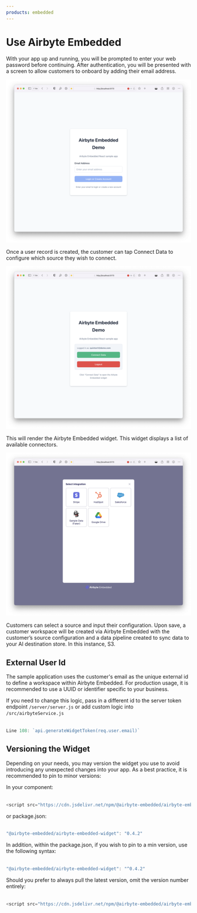 ```yaml
---
products: embedded
---
```


# Use Airbyte Embedded

With your app up and running, you will be prompted to enter your web password before continuing. After authentication, you will be presented with a screen to allow customers to onboard by adding their email address.

![Embedded Sample Web app home screen.](./assets/embedded-webapp-home.png)

Once a user record is created, the customer can tap Connect Data to configure which source they wish to connect.

![Embedded Sample Web app connect screen.](./assets/embedded-webapp-connect.png)

This will render the Airbyte Embedded widget. This widget displays a list of available connectors.

![Embedded Sample Web app widget.](./assets/embedded-webapp-widget.png)

Customers can select a source and input their configuration. Upon save, a customer workspace will be created via Airbyte Embedded with the customer’s source configuration and a data pipeline created to sync data to your AI destination store. In this instance, S3.

## External User Id

The sample application uses the customer's email as the unique external id to define a workspace within Airbyte Embedded. For production usage, it is recommended to use a UUID or identifier specific to your business.  

If you need to change this logic, pass in a different id to the server token endpoint `/server/server.js` or add custom logic into `/src/airbyteService.js`

```javascript

Line 108: `api.generateWidgetToken(req.user.email)` 

```

## Versioning the Widget

Depending on your needs, you may version the widget you use to avoid introducing any unexpected changes into your app. As a best practice, it is recommended to pin to minor versions:

In your component:

```javascript

<script src="https://cdn.jsdelivr.net/npm/@airbyte-embedded/airbyte-embedded-widget@0.4.2"></script>

```

or package.json:

```javascript

"@airbyte-embedded/airbyte-embedded-widget": "0.4.2"

```

In addition, within the package.json, if you wish to pin to a min version, use the following syntax:

```javascript

"@airbyte-embedded/airbyte-embedded-widget": "^0.4.2"

```

Should you prefer to always pull the latest version, omit the version number entirely:

```javascript

<script src="https://cdn.jsdelivr.net/npm/@airbyte-embedded/airbyte-embedded-widget"></script>

```
